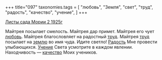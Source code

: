 +++
title="097"
taxonomies.tags = [
 "любовь",
 "Земля",
 "свет",
 "труд",
 "радость",
 "качество",
 "учение",
]
+++

[Листы сада Мории 2 1925г](/agni/1925)

Майтрея посылает смелость. Майтрея дар примет. Майтрея его чует [любовь](/tags/любовь). Майтрея благословляет на радостный [труд](/tags/труд). Майтрея [труд](/tags/труд) посылает на [землю](/tags/Земля) во имя чуда. Идите светло! [Радость](/tags/радость) Мне провести улыбающихся. [Учение](/tags/учение) Света усмотрите в каждом явлении. Находчивость — [качество](/tags/качество) Моих учеников.   

